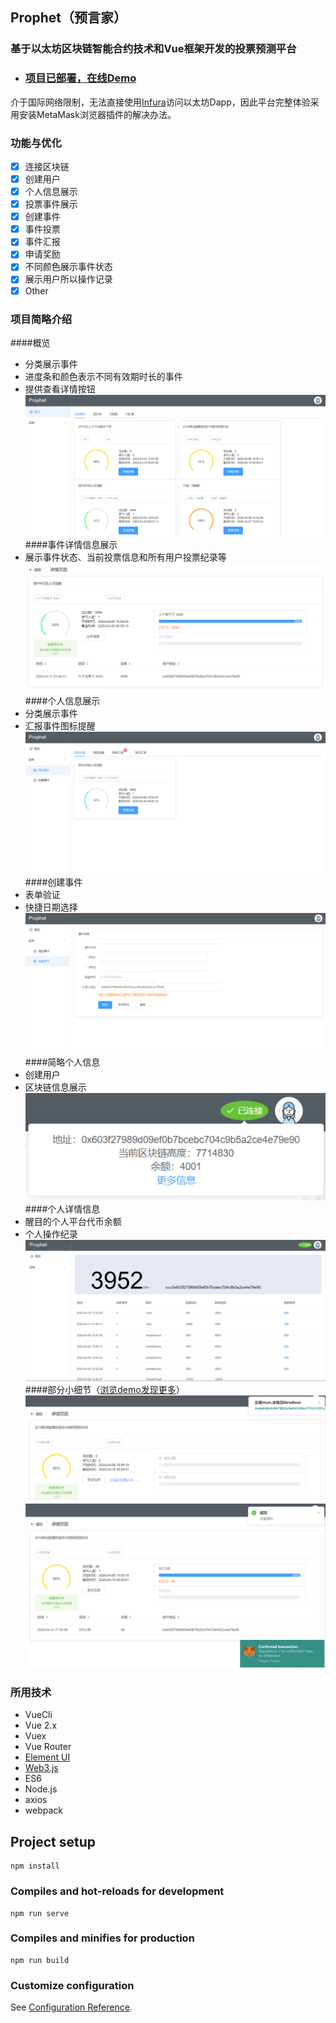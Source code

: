 ## Prophet（预言家）
### 基于以太坊区块链智能合约技术和Vue框架开发的投票预测平台
- ### [项目已部署，在线Demo](https://t940783074.gitee.io/prophet)
介于国际网络限制，无法直接使用[Infura](https://infura.io/)访问以太坊Dapp，因此平台完整体验采用安装MetaMask浏览器插件的解决办法。
### 功能与优化
- [x] 连接区块链
- [x] 创建用户
- [x] 个人信息展示
- [x] 投票事件展示
- [x] 创建事件
- [x] 事件投票
- [x] 事件汇报
- [x] 申请奖励
- [x] 不同颜色展示事件状态
- [x] 展示用户所以操作记录
- [x] Other
### 项目简略介绍
####概览
- 分类展示事件
- 进度条和颜色表示不同有效期时长的事件
- 提供查看详情按钮
![](img/概览.png)
####事件详情信息展示
- 展示事件状态、当前投票信息和所有用户投票纪录等
![](img/事件详情信息.png)
####个人信息展示
- 分类展示事件
- 汇报事件图标提醒
![](img/个人事件.png)
####创建事件
- 表单验证
- 快捷日期选择
![](img/创建事件.png)
####简略个人信息
- 创建用户
- 区块链信息展示
![](img/简略个人信息.png)
####个人详情信息
- 醒目的个人平台代币余额
- 个人操作纪录
![](img/个人详情信息.png)
####部分小细节（[浏览demo发现更多](https://t940783074.gitee.io/prophet)）
![](img/交易.png)
![](img/交易1.png)

### 所用技术
- VueCli
- Vue 2.x
- Vuex
- Vue Router
- [Element UI](http://element.eleme.io/#/zh-CN)
- [Web3.js](https://github.com/ethereum/web3.js/)
- ES6
- Node.js
- axios
- webpack
## Project setup
```
npm install
```

### Compiles and hot-reloads for development
```
npm run serve
```

### Compiles and minifies for production
```
npm run build
```

### Customize configuration
See [Configuration Reference](https://cli.vuejs.org/config/).
